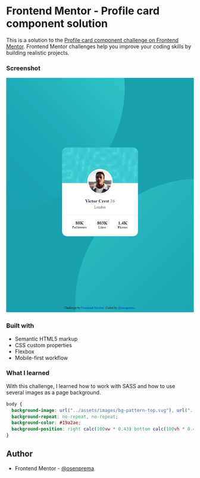 # Frontend Mentor - Profile card component solution

This is a solution to the [Profile card component challenge on Frontend Mentor](https://www.frontendmentor.io/challenges/profile-card-component-cfArpWshJ). Frontend Mentor challenges help you improve your coding skills by building realistic projects. 

### Screenshot

![](./screenshot.jpg)

### Built with

- Semantic HTML5 markup
- CSS custom properties
- Flexbox
- Mobile-first workflow

### What I learned

With this challenge, I learned how to work with SASS and how to use several images as a page background.

```css
body {
  background-image: url("../assets/images/bg-pattern-top.svg"), url("../assets/images/bg-pattern-bottom.svg");
  background-repeat: no-repeat, no-repeat;
  background-color: #19a2ae;
  background-position: right calc(100vw * 0.43) bottom calc(100vh * 0.43), left calc(100vw * 0.43) top calc(100vh * 0.43);
}
```

## Author

- Frontend Mentor - [@osenprema](https://www.frontendmentor.io/profile/osenprema)